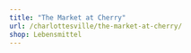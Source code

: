 ```yaml
---
title: "The Market at Cherry"
url: /charlottesville/the-market-at-cherry/
shop: Lebensmittel
---
```

